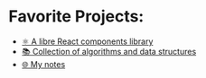 # Favorite Projects:
- [⚛️ A libre React components library](https://github.com/juanmanuelgg/bonapata-partes)
- [📚 Collection of algorithms and data structures](https://github.com/juanmanuelgg/ancheta)
- [🌐 My notes](https://juanmanuelgg.github.io)
